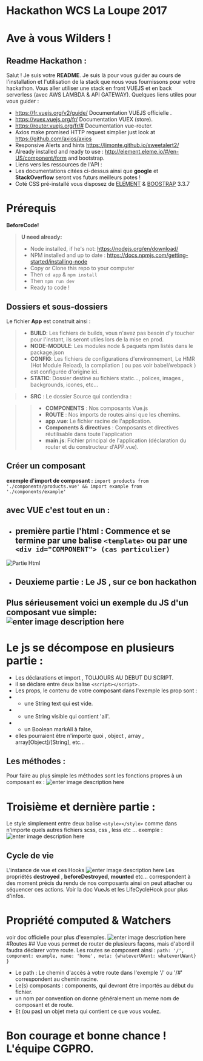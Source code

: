 ﻿
**Hackathon WCS La Loupe 2017**
====================

# Ave à vous Wilders !
## Readme Hackathon :

Salut ! Je suis votre  **README**. Je suis là pour vous guider au cours de l'installation et l'utilisation de la
stack que nous vous fournissons pour votre hackathon.
Vous aller utiliser une stack en front VUEJS et en back serverless (avec AWS LAMBDA & API GATEWAY).
Quelques liens utiles pour vous guider :
- https://fr.vuejs.org/v2/guide/  Documentation VUEJS officielle .
- https://vuex.vuejs.org/fr/ Documentation  VUEX (store).
- https://router.vuejs.org/fr/# Documentation vue-router.
- Axios make promised HTTP request simplier just look at https://github.com/axios/axios
- Responsive Alerts and hints https://limonte.github.io/sweetalert2/
- Already installed and ready to use : http://element.eleme.io/#/en-US/component/form and bootstrap.
- Liens vers les ressources de l'API :
- Les documentations citées ci-dessus ainsi que **google** et **StackOverflow**
seront vos futurs meilleurs potes !
- Coté CSS pré-installé vous disposez de [ELEMENT](http://element.eleme.io/#/en-US/component/installation) & [BOOSTRAP](https://getbootstrap.com/docs/3.3/) 3.3.7



# Prérequis

 **BeforeCode!**

> **U need already:**
>
> - Node installed, if he's not: https://nodejs.org/en/download/
> - NPM installed and up to date : https://docs.npmjs.com/getting-started/installing-node
> - Copy or Clone this repo to your computer
> - Then `cd app` & `npm install`
> - Then `npm run dev`
> - Ready to code !

## Dossiers et sous-dossiers

Le fichier **App** est construit ainsi :
> - **BUILD**: Les fichiers de builds, vous n'avez pas besoin d'y toucher pour l'instant, ils seront utiles lors de la mise en prod.
> - **NODE-MODULE**: Les modules node & paquets npm listés dans le package.json
> - **CONFIG**: Les fichiers de configurations d'environnement, Le HMR (Hot Module Reload), la compilation ( ou pas voir babel/webpack ) est configurée d'origine ici.
> - **STATIC**: Dossier destiné au fichiers static..., polices, images , backgrounds, icones,  etc...

 > - **SRC** : Le dossier Source qui contiendra :

>> - **COMPONENTS** : Nos composants Vue.js
>> - **ROUTE** : Nos imports de routes ainsi que les chemins.
>>- **app.vue**: Le fichier racine de l'application.
>>- **Components & directives** : Composants et directives réutilisable dans toute l'application
>>- **main.js**: Fichier principal de l'application (déclaration du router et du constructeur d'APP.vue).


## Créer un composant
**exemple d'import de composant :**
`import products from './components/products.vue'
&&
import example from './components/example'`
## avec VUE c'est tout en un :
- ## première partie l'html : Commence et se termine par une balise  `<template>` ou par une `<div id="COMPONENT"> (cas particulier)`
![Partie Html](https://img15.hostingpics.net/pics/304357templatevue1.png)
- ## Deuxieme partie : Le JS , sur ce bon hackathon

## Plus sérieusement voici un exemple du JS d'un composant vue simple:![enter image description here](https://img15.hostingpics.net/pics/423879tempalte2.png)
  # Le js se décompose en plusieurs partie :
  - Les déclarations et import , TOUJOURS AU DEBUT DU SCRIPT.
  - il se déclare entre deux balise `<script></script>.`
  - Les props, le contenu de votre composant dans l'exemple les prop sont :
  - - une String text qui est vide.
  - - une String visible qui contient 'all'.
  - - un Boolean markAll à false,
  - elles pourraient être n'importe quoi , object , array , array[Object]/[String], etc...
  ## Les méthodes :
  Pour faire au plus simple les méthodes sont les fonctions propres à un composant
  ex : ![enter image description here](https://img15.hostingpics.net/pics/321502addtocart.png)
# Troisième et dernière partie :
Le style simplement entre deux balise `<style></style>` comme dans n'importe quels autres fichiers scss, css , less etc ...
exemple :
![enter image description here](https://img15.hostingpics.net/pics/196858template3.png)
##  Cycle de vie
L'instance de vue et ces Hooks
![enter image description here](https://vuejs.org/images/lifecycle.png)
Les propriétés **destroyed** , **beforeDestroyed**, **mounted** etc... correspondent à des moment précis du rendu de nos composants ainsi on peut attacher ou séquencer ces actions. Voir la doc VueJs et les LifeCycleHook pour plus d'infos.

# Propriété computed & Watchers
voir doc officielle pour plus d'exemples.
![enter image description here](https://img15.hostingpics.net/pics/943837computed.png)
#Routes ##
Vue vous permet de router de plusieurs façons, mais d'abord il faudra déclarer votre route.
Les routes se composent ainsi :
 `path: '/', component: example, name: 'home', meta: {whateverUWant: whateverUWant} }`
- Le path : Le chemin d'accès à votre route dans l'exemple '/' ou '/#' correspondent au chemin racine.
- Le(s) composants : components, qui devront étre importés au début du fichier.
- un nom par convention on donne généralement un meme nom de composant et de route.
- Et (ou pas) un objet meta qui contient ce que vous voulez.


Bon courage et bonne chance ! L'équipe CGPRO.
=============================




